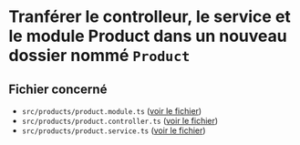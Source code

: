 # Tranférer le controlleur, le service et le module Product dans un nouveau dossier nommé `Product`

## Fichier concerné

- `src/products/product.module.ts` ([voir le fichier](./e-commerce/src/products/product.module.ts))
- `src/products/product.controller.ts` ([voir le fichier](./e-commerce/src/products/product.controller.ts))
- `src/products/product.service.ts` ([voir le fichier](./e-commerce/src/products/product.service.ts))